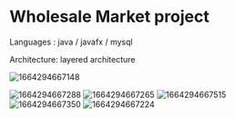 # Wholesale Market project

Languages : java / javafx / mysql

Architecture: layered architecture

![1664294667148](https://github.com/KavinduNimesh1030/pos/assets/101209063/8901ab3f-7b2a-411b-8e9b-4afe9f4e608e)

![1664294667288](https://github.com/KavinduNimesh1030/pos/assets/101209063/1fec5462-3e5f-4b48-bb0b-18078c227229)
![1664294667265](https://github.com/KavinduNimesh1030/pos/assets/101209063/033459d1-e537-4ce4-a3aa-93c03c4049cb)
![1664294667515](https://github.com/KavinduNimesh1030/pos/assets/101209063/19ed63d8-5df6-4bd5-8823-9cde2d584cfb)
![1664294667350](https://github.com/KavinduNimesh1030/pos/assets/101209063/7e02a8c5-bf99-4632-8258-f872a602ae84)
![1664294667224](https://github.com/KavinduNimesh1030/pos/assets/101209063/e56dc76c-8025-4d1a-a700-8fd35ae48cd1)
